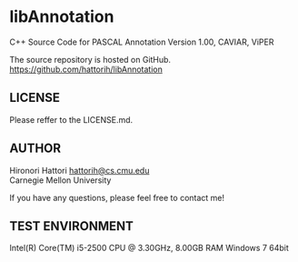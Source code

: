 
libAnnotation
=============
C++ Source Code for PASCAL Annotation Version 1.00, CAVIAR, ViPER

The source repository is hosted on GitHub.  
https://github.com/hattorih/libAnnotation

LICENSE
-------
Please reffer to the LICENSE.md.

AUTHOR
------
Hironori Hattori <hattorih@cs.cmu.edu>  
Carnegie Mellon University

If you have any questions,
please feel free to contact me!

TEST ENVIRONMENT
----------------
Intel(R) Core(TM) i5-2500 CPU @ 3.30GHz, 8.00GB RAM
Windows 7 64bit

